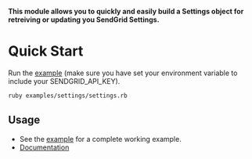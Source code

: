 **This module allows you to quickly and easily build a Settings object for retreiving or updating you SendGrid Settings.**

# Quick Start

Run the [example](https://github.com/sendgrid/sendgrid-ruby/tree/master/examples/settings/settings) (make sure you have set your environment variable to include your SENDGRID_API_KEY).

```bash
ruby examples/settings/settings.rb
```

## Usage

- See the [example](https://github.com/sendgrid/sendgrid-ruby/tree/master/examples/settings/settings) for a complete working example.
- [Documentation](https://sendgrid.com/docs/API_Reference/Web_API_v3/Settings/index.html)